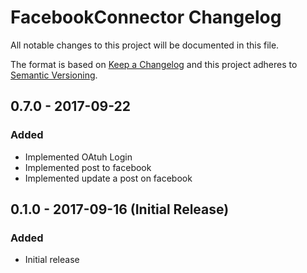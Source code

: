 # FacebookConnector Changelog

All notable changes to this project will be documented in this file.

The format is based on [Keep a Changelog](http://keepachangelog.com/) and this project adheres to [Semantic Versioning](http://semver.org/).

## 0.7.0 - 2017-09-22
### Added
  - Implemented OAtuh Login
  - Implemented post to facebook
  - Implemented update a post on facebook

## 0.1.0 - 2017-09-16 (Initial Release)
### Added
 - Initial release
